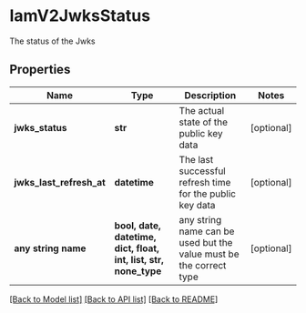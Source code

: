# IamV2JwksStatus

The status of the Jwks

## Properties
Name | Type | Description | Notes
------------ | ------------- | ------------- | -------------
**jwks_status** | **str** | The actual state of the public key data | [optional] 
**jwks_last_refresh_at** | **datetime** | The last successful refresh time for the public key data | [optional] 
**any string name** | **bool, date, datetime, dict, float, int, list, str, none_type** | any string name can be used but the value must be the correct type | [optional]

[[Back to Model list]](../README.md#documentation-for-models) [[Back to API list]](../README.md#documentation-for-api-endpoints) [[Back to README]](../README.md)


